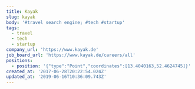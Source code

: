 ```yaml
---
title: Kayak
slug: kayak
body: '#travel search engine; #tech #startup'
tags:
  - travel
  - tech
  - startup
company_url: 'https://www.kayak.de'
job_board_url: 'https://www.kayak.de/careers/all'
positions:
  - position: '{"type":"Point","coordinates":[13.4040163,52.4624745]}'
created_at: '2017-06-28T20:22:54.024Z'
updated_at: '2019-06-16T10:36:09.743Z'
---
```


